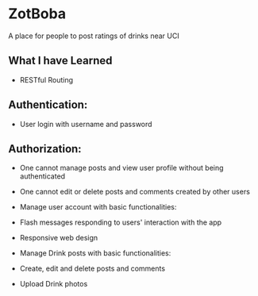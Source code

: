 # ZotBoba
 A place for people to post ratings of drinks near UCI

## What I have Learned

* RESTful Routing

## Authentication:

* User login with username and password

## Authorization:

* One cannot manage posts and view user profile without being authenticated

* One cannot edit or delete posts and comments created by other users

* Manage user account with basic functionalities:

* Flash messages responding to users' interaction with the app

* Responsive web design

* Manage Drink posts with basic functionalities:

* Create, edit and delete posts and comments

* Upload Drink photos

